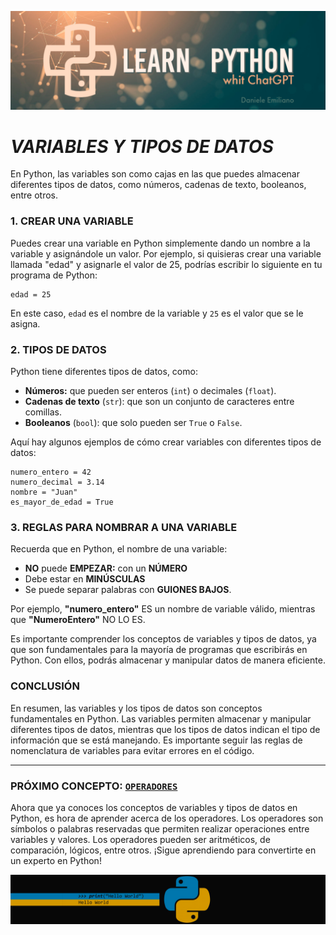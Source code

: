 <p align="center">
  <img src="../src/Learn-python.png">
</p>


# ***VARIABLES Y TIPOS DE DATOS***

En Python, las variables son como cajas en las que puedes almacenar diferentes tipos de datos, como números, cadenas de texto, booleanos, entre otros.

### 1. **CREAR UNA VARIABLE**

Puedes crear una variable en Python simplemente dando un nombre a la variable y asignándole un valor. Por ejemplo, si quisieras crear una variable llamada "edad" y asignarle el valor de 25, podrías escribir lo siguiente en tu programa de Python:

```
edad = 25
```

En este caso, `edad` es el nombre de la variable y `25` es el valor que se le asigna.

### 2. **TIPOS DE DATOS**

Python tiene diferentes tipos de datos, como:

- **Números:** que pueden ser enteros (`int`) o decimales (`float`).
- **Cadenas de texto** (`str`): que son un conjunto de caracteres entre comillas.
- **Booleanos** (`bool`): que solo pueden ser `True` o `False`.

Aquí hay algunos ejemplos de cómo crear variables con diferentes tipos de datos:

```
numero_entero = 42
numero_decimal = 3.14
nombre = "Juan"
es_mayor_de_edad = True
```

### 3. **REGLAS PARA NOMBRAR A UNA VARIABLE**

Recuerda que en Python, el nombre de una variable:

- **NO** puede **EMPEZAR:** con un **NÚMERO**
- Debe estar en **MINÚSCULAS**
- Se puede separar palabras con **GUIONES BAJOS**. 


Por ejemplo, **"numero_entero"** ES un nombre de variable válido, mientras que **"NumeroEntero"** NO LO ES.

Es importante comprender los conceptos de variables y tipos de datos, ya que son fundamentales para la mayoría de programas que escribirás en Python. Con ellos, podrás almacenar y manipular datos de manera eficiente.

### **CONCLUSIÓN**

En resumen, las variables y los tipos de datos son conceptos fundamentales en Python. Las variables permiten almacenar y manipular diferentes tipos de datos, mientras que los tipos de datos indican el tipo de información que se está manejando. Es importante seguir las reglas de nomenclatura de variables para evitar errores en el código.

---

### **PRÓXIMO CONCEPTO: [`OPERADORES`](https://github.com/emilianod98/PythonChallenges-LowLevel/blob/main/conceptos_basicos/02-Operadores.md)** 

Ahora que ya conoces los conceptos de variables y tipos de datos en Python, es hora de aprender acerca de los operadores. Los operadores son símbolos o palabras reservadas que permiten realizar operaciones entre variables y valores. Los operadores pueden ser aritméticos, de comparación, lógicos, entre otros. ¡Sigue aprendiendo para convertirte en un experto en Python!

<p align="center">
  <img src="../src/helloword.png">
</p>